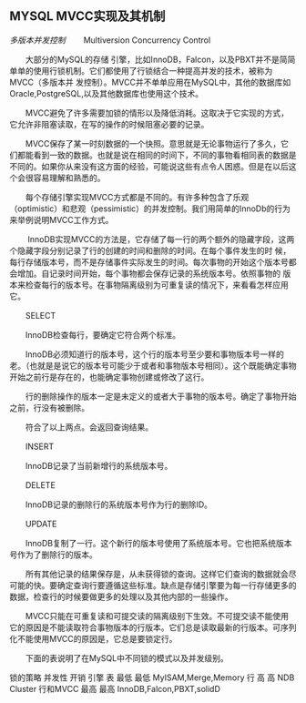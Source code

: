 ## MYSQL MVCC实现及其机制

*多版本并发控制*
　　Multiversion Concurrency Control

　　大部分的MySQL的存储 引擎，比如InnoDB，Falcon，以及PBXT并不是简简单单的使用行锁机制。它们都使用了行锁结合一种提高并发的技术，被称为MVCC（多版本并 发控制）。MVCC并不单单应用在MySQL中，其他的数据库如Oracle,PostgreSQL,以及其他数据库也使用这个技术。

　　MVCC避免了许多需要加锁的情形以及降低消耗。这取决于它实现的方式，它允许非阻塞读取，在写的操作的时候阻塞必要的记录。

　　MVCC保存了某一时刻数据的一个快照。意思就是无论事物运行了多久，它们都能看到一致的数据。也就是说在相同的时间下，不同的事物看相同表的数据是不同的。如果你从来没有这方面的经验，可能说这些有点令人困惑。但是在以后这个会很容易理解和熟悉的。

　　每个存储引擎实现MVCC方式都是不同的。有许多种包含了乐观（optimistic）和悲观（pessimistic）的并发控制。我们用简单的InnoDb的行为来举例说明MVCC工作方式。

　 　InnoDB实现MVCC的方法是，它存储了每一行的两个额外的隐藏字段，这两个隐藏字段分别记录了行的创建的时间和删除的时间。在每个事件发生的时 候，每行存储版本号，而不是存储事件实际发生的时间。每次事物的开始这个版本号都会增加。自记录时间开始，每个事物都会保存记录的系统版本号。依照事物的 版本来检查每行的版本号。在事物隔离级别为可重复读的情况下，来看看怎样应用它。

　　SELECT

　　InnoDB检查每行，要确定它符合两个标准。

　　InnoDB必须知道行的版本号，这个行的版本号至少要和事物版本号一样的老。（也就是是说它的版本号可能少于或者和事物版本号相同）。这个既能确定事物开始之前行是存在的，也能确定事物创建或修改了这行。

　　行的删除操作的版本一定是未定义的或者大于事物的版本号。确定了事物开始之前，行没有被删除。

　　符合了以上两点。会返回查询结果。

　　INSERT

　　InnoDB记录了当前新增行的系统版本号。

　　DELETE

　　InnoDB记录的删除行的系统版本号作为行的删除ID。

　　UPDATE

　　InnoDB复制了一行。这个新行的版本号使用了系统版本号。它也把系统版本号作为了删除行的版本。

　　所有其他记录的结果保存是，从未获得锁的查询。这样它们查询的数据就会尽可能的快。要确定查询行要遵循这些标准。缺点是存储引擎要为每一行存储更多的数据，检查行的时候要做更多的处理以及其他内部的一些操作。

　　MVCC只能在可重复读和可提交读的隔离级别下生效。不可提交读不能使用它的原因是不能读取符合事物版本的行版本。它们总是读取最新的行版本。可序列化不能使用MVCC的原因是，它总是要锁定行。

　　下面的表说明了在MySQL中不同锁的模式以及并发级别。

锁的策略	   并发性     开销    引擎
表	         最低	      最低	  MyISAM,Merge,Memory
行	         高	      高	     NDB Cluster
行和MVCC  	最高	     最高    InnoDB,Falcon,PBXT,solidD
